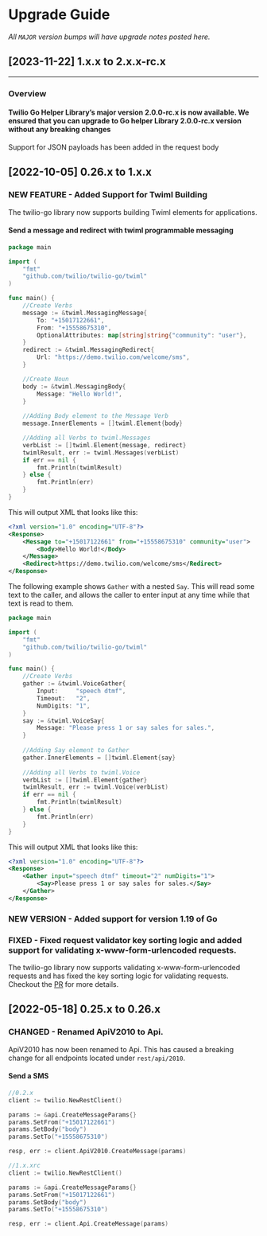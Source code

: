# Upgrade Guide

_All `MAJOR` version bumps will have upgrade notes posted here._

## [2023-11-22] 1.x.x to 2.x.x-rc.x

---
### Overview

#### Twilio Go Helper Library’s major version 2.0.0-rc.x is now available. We ensured that you can upgrade to Go helper Library 2.0.0-rc.x version without any breaking changes

Support for JSON payloads has been added in the request body

[2022-10-05] 0.26.x to 1.x.x
-----------------------------
### NEW FEATURE - Added Support for Twiml Building
The twilio-go library now supports building Twiml elements for applications.
#### Send a message and redirect with twiml programmable messaging
```go
package main

import (
	"fmt"
	"github.com/twilio/twilio-go/twiml"
)

func main() {
	//Create Verbs
	message := &twiml.MessagingMessage{
		To: "+15017122661",
		From: "+15558675310",
		OptionalAttributes: map[string]string{"community": "user"},
	}
	redirect := &twiml.MessagingRedirect{
		Url: "https://demo.twilio.com/welcome/sms",
	}

	//Create Noun
	body := &twiml.MessagingBody{
		Message: "Hello World!",
	}
	
	//Adding Body element to the Message Verb
	message.InnerElements = []twiml.Element{body}

	//Adding all Verbs to twiml.Messages
	verbList := []twiml.Element{message, redirect}
	twimlResult, err := twiml.Messages(verbList)
	if err == nil {
		fmt.Println(twimlResult)
	} else {
		fmt.Println(err)
	}
}

```
This will output XML that looks like this:
```xml
<?xml version="1.0" encoding="UTF-8"?>
<Response>
    <Message to="+15017122661" from="+15558675310" community="user">
        <Body>Hello World!</Body>
    </Message>
    <Redirect>https://demo.twilio.com/welcome/sms</Redirect>
</Response>
```
The following example shows `Gather` with a nested `Say`. This will read some text to the caller, and allows the caller to enter input at any time while that text is read to them.
```go
package main

import (
	"fmt"
	"github.com/twilio/twilio-go/twiml"
)

func main() {
	//Create Verbs
	gather := &twiml.VoiceGather{
		Input:     "speech dtmf",
		Timeout:   "2",
		NumDigits: "1",
	}
	say := &twiml.VoiceSay{
		Message: "Please press 1 or say sales for sales.",
	}
	
	//Adding Say element to Gather
	gather.InnerElements = []twiml.Element{say}
	
	//Adding all Verbs to twiml.Voice
	verbList := []twiml.Element{gather}
	twimlResult, err := twiml.Voice(verbList)
	if err == nil {
		fmt.Println(twimlResult)
	} else {
		fmt.Println(err)
	}
}
```
This will output XML that looks like this:
```xml
<?xml version="1.0" encoding="UTF-8"?>
<Response>
    <Gather input="speech dtmf" timeout="2" numDigits="1">
        <Say>Please press 1 or say sales for sales.</Say>
    </Gather>
</Response>
```
### NEW VERSION - Added support for version 1.19 of Go
### FIXED - Fixed request validator key sorting logic and added support for validating x-www-form-urlencoded requests.
The twilio-go library now supports validating x-www-form-urlencoded requests and has fixed the key sorting logic for validating requests.
Checkout the [PR](https://github.com/twilio/twilio-go/pull/173) for more details.

[2022-05-18] 0.25.x to 0.26.x
-----------------------------
### CHANGED - Renamed ApiV2010 to Api.
ApiV2010 has now been renamed to Api. This has caused a breaking change for all endpoints located under `rest/api/2010`.

#### Send a SMS
```go
//0.2.x 
client := twilio.NewRestClient()

params := &api.CreateMessageParams{}
params.SetFrom("+15017122661")
params.SetBody("body")
params.SetTo("+15558675310")

resp, err := client.ApiV2010.CreateMessage(params)
```
```go
//1.x.xrc
client := twilio.NewRestClient()

params := &api.CreateMessageParams{}
params.SetFrom("+15017122661")
params.SetBody("body")
params.SetTo("+15558675310")

resp, err := client.Api.CreateMessage(params)
```

